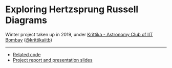 # Exploring Hertzsprung Russell Diagrams  
Winter project taken up in 2019,  under [Krittika - Astronomy Club of IIT Bombay](https://www.facebook.com/KrittikaIITB/) ([@krittikaiitb](https://github.com/krittikaiitb))

---

- [Related code](Exploring-HR-Diagrams/Code)
- [Project report and presentation slides](Exploring-HR-Diagrams/Reports)